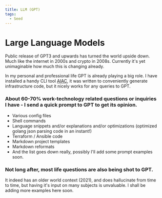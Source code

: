 ```yaml
---
title: LLM (GPT)
tags:
  - Seed
---
```


# Large Language Models

Public release of GPT3 and upwards has turned the world upside down.
Much like the internet in 2000s and crypto in 2008s.
Currently it's yet unimaginable how much this is changing already.

In my personal and professional life GPT is already playing a big role.
I have installed a handy CLI tool [AIAC](https://github.com/gofireflyio/aiac), it was written to conveniently generate infrastructure code,
but it nicely works for any queries to GPT.

### About 60-70% work-technology related questions or inquiries I have - I send a quick prompt to GPT to get its opinion.

- Various config files
- Shell commands
- Language snippets and/or explanations and/or optimizations (optimized golang json parsing code in an instant!)
- Terraform / Ansible code
- Markdown project templates
- Markdown reformats
- And the list goes down really, possibly I'll add some prompt examples soon.

### Not long after, most life questions are also being shot to GPT.

It indeed has an older world context (2021), and does hallucinate from time to time, but having it's input
on many subjects is unvaluable.
I shall be adding more examples here soon.
